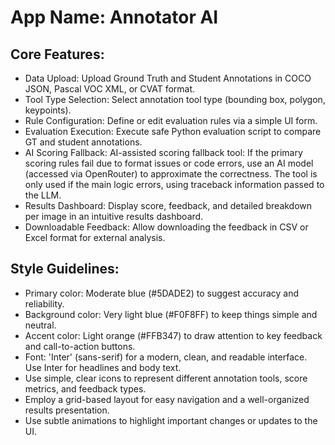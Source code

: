 # **App Name**: Annotator AI

## Core Features:

- Data Upload: Upload Ground Truth and Student Annotations in COCO JSON, Pascal VOC XML, or CVAT format.
- Tool Type Selection: Select annotation tool type (bounding box, polygon, keypoints).
- Rule Configuration: Define or edit evaluation rules via a simple UI form.
- Evaluation Execution: Execute safe Python evaluation script to compare GT and student annotations.
- AI Scoring Fallback: AI-assisted scoring fallback tool: If the primary scoring rules fail due to format issues or code errors, use an AI model (accessed via OpenRouter) to approximate the correctness. The tool is only used if the main logic errors, using traceback information passed to the LLM.
- Results Dashboard: Display score, feedback, and detailed breakdown per image in an intuitive results dashboard.
- Downloadable Feedback: Allow downloading the feedback in CSV or Excel format for external analysis.

## Style Guidelines:

- Primary color: Moderate blue (#5DADE2) to suggest accuracy and reliability.
- Background color: Very light blue (#F0F8FF) to keep things simple and neutral.
- Accent color: Light orange (#FFB347) to draw attention to key feedback and call-to-action buttons.
- Font: 'Inter' (sans-serif) for a modern, clean, and readable interface. Use Inter for headlines and body text.
- Use simple, clear icons to represent different annotation tools, score metrics, and feedback types.
- Employ a grid-based layout for easy navigation and a well-organized results presentation.
- Use subtle animations to highlight important changes or updates to the UI.